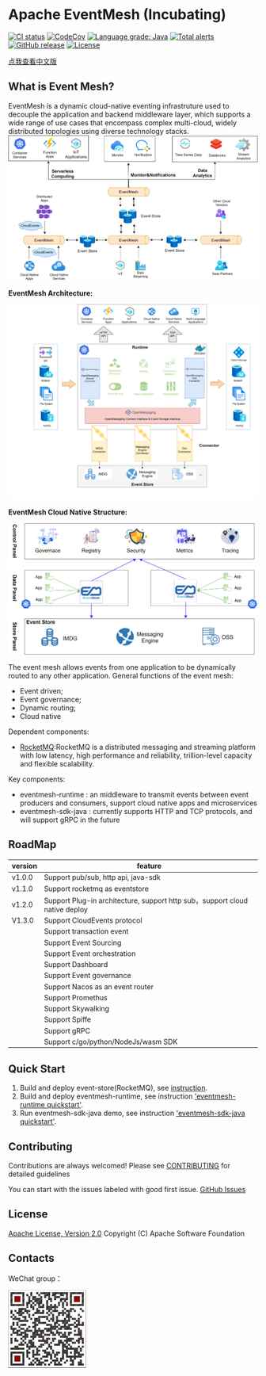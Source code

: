 # Apache EventMesh (Incubating)
[![CI status](https://github.com/apache/incubator-eventmesh/actions/workflows/ci.yml/badge.svg)](https://github.com/apache/incubator-eventmesh/actions/workflows/ci.yml)
[![CodeCov](https://codecov.io/gh/apache/incubator-eventmesh/branch/develop/graph/badge.svg)](https://codecov.io/gh/apache/incubator-eventmesh)
[![Language grade: Java](https://img.shields.io/lgtm/grade/java/g/apache/incubator-eventmesh.svg?logo=lgtm&logoWidth=18)](https://lgtm.com/projects/g/apache/incubator-eventmesh/context:java)
[![Total alerts](https://img.shields.io/lgtm/alerts/g/apache/incubator-eventmesh.svg?logo=lgtm&logoWidth=18)](https://lgtm.com/projects/g/apache/incubator-eventmesh/alerts/)
[![GitHub release](https://img.shields.io/badge/release-download-orange.svg)](https://github.com/apache/incubator-eventmesh/releases)
[![License](https://img.shields.io/badge/license-Apache%202-4EB1BA.svg)](https://www.apache.org/licenses/LICENSE-2.0.html)

[点我查看中文版](cn/README.md)

## What is Event Mesh?

EventMesh is a dynamic cloud-native eventing infrastruture used to decouple the application and backend middleware
layer, which supports a wide range of use cases that encompass complex multi-cloud, widely distributed topologies using
diverse technology stacks.
![architecture1](images/eventmesh-define.png)

**EventMesh Architecture:**

![architecture1](images/eventmesh-runtime.png)

**EventMesh Cloud Native Structure:**

![architecture2](images/eventmesh-panels.png)

The event mesh allows events from one application to be dynamically routed to any other application. General functions
of the event mesh:

* Event driven;
* Event governance;
* Dynamic routing;
* Cloud native

Dependent components:

* [RocketMQ](https://github.com/apache/rocketmq):RocketMQ is a distributed messaging and streaming platform with low
  latency, high performance and reliability, trillion-level capacity and flexible scalability.

Key components:

* eventmesh-runtime : an middleware to transmit events between event producers and consumers, support cloud native apps
  and microservices
* eventmesh-sdk-java : currently supports HTTP and TCP protocols, and will support gRPC in the future

## RoadMap

| version | feature |
| ----    | ----    |
| v1.0.0  |Support pub/sub, http api, java-sdk|
| v1.1.0  |Support rocketmq as eventstore|
| v1.2.0  |Support Plug-in architecture, support http sub，support cloud native deploy|
| V1.3.0 |Support CloudEvents protocol|
|   |Support transaction event|
|         |Support Event Sourcing|
|         |Support Event orchestration|
|         |Support Dashboard|
|         |Support Event governance|
|         |Support Nacos as an event router|
|         |Support Promethus|
|         |Support Skywalking|
|         |Support Spiffe|
|         |Support gRPC|
|         |Support c/go/python/NodeJs/wasm SDK|

## Quick Start

1. Build and deploy event-store(RocketMQ), see [instruction](https://rocketmq.apache.org/docs/quick-start/).
2. Build and deploy eventmesh-runtime, see
   instruction ['eventmesh-runtime quickstart'](en/instructions/eventmesh-runtime-quickstart.md).
3. Run eventmesh-sdk-java demo, see
   instruction ['eventmesh-sdk-java quickstart'](en/instructions/eventmesh-sdk-java-quickstart.md).

## Contributing

Contributions are always welcomed! Please see [CONTRIBUTING](../CONTRIBUTING.md) for detailed guidelines

You can start with the issues labeled with good first issue.
[GitHub Issues](https://github.com/WeBankFinTech/EventMesh/issues)

## License

[Apache License, Version 2.0](http://www.apache.org/licenses/LICENSE-2.0.html) Copyright (C) Apache Software Foundation

## Contacts

WeChat group：

![wechat_qr](images/mesh-helper.png)


